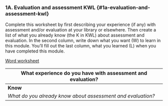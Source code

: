 ### 1A. Evaluation and assessment KWL {#1a-evaluation-and-assessment-kwl}

Complete this worksheet by first describing your experience (if any) with assessment and/or evaluation at your library or elsewhere. Then create a list of what you already know (the K in KWL) about assessment and evaluation. In the second column, write down what you want (W) to learn in this module. You’ll fill out the last column, what you learned (L) when you have completed this module.


<a href="/docs/Assessment_KWL_Word.docx"><i class="fa fa-file-word-o" style="font-size:24px;color:blue;"></i>Word  worksheet</a>



| **What experience do you have with assessment and evaluation?** |
| --- |
| **Know** | **Want** | **Learn** |
| _What do you already know about assessment and evaluation?_ | _What do you want to learn about assessment and evaluation in this module?_ | _Leave this section blank for now._ |

